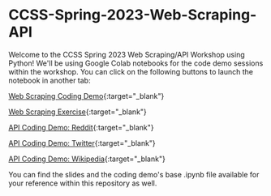 # CCSS-Spring-2023-Web-Scraping-API
Welcome to the CCSS Spring 2023 Web Scraping/API Workshop using Python! We'll be using Google Colab notebooks for the code demo sessions within the workshop. You can click on the following buttons to launch the notebook in another tab:

[Web Scraping Coding Demo](https://colab.research.google.com/drive/1FcY5EyDiBRowbykQUay-idMa1PUZx1SD?usp=sharing){:target="_blank"}

[Web Scraping Exercise](https://colab.research.google.com/drive/1egYeVhzxZJ_3AGEoK5bZIaxxLbpFBSLC?usp=share_link){:target="_blank"}

[API Coding Demo: Reddit](https://colab.research.google.com/drive/1XbHHRXuWzF_rMQ6dC-FAtob6Sfeh7q2u?usp=share_link){:target="_blank"}

[API Coding Demo: Twitter](https://drive.google.com/file/d/10X6mMmwZ9uw06zLFh__2fNCskDIS8lXj/view?usp=share_link){:target="_blank"}

[API Coding Demo: Wikipedia](https://drive.google.com/file/d/1EQNE3zZkBXHMTXGnAD0Csp57Kg4zpqYi/view?usp=share_link){:target="_blank"}


You can find the slides and the coding demo's base .ipynb file available for your reference within this repository as well.
